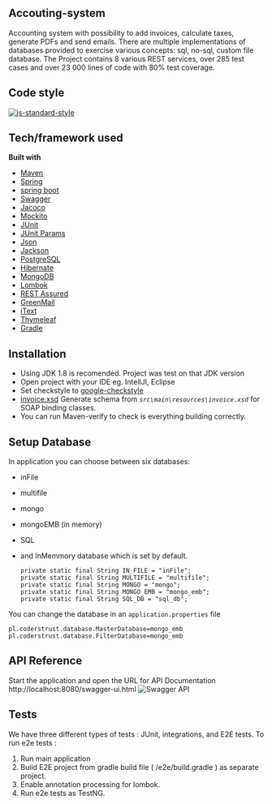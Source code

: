 ## Accouting-system
Accounting system with possibility to add invoices, calculate taxes, generate PDFs and send emails. There are multiple implementations of databases provided to exercise various concepts: sql, no-sql, custom file database.
The Project contains 8 various REST services, over 285 test cases and over 23 000 lines of code with 80% test coverage.

## Code style
[![js-standard-style](https://img.shields.io/badge/code%20style-Google_Style-brightgreen.svg?style=flat)](https://github.com/checkstyle/checkstyle)

## Tech/framework used

<b>Built with</b>
- [Maven](https://maven.apache.org/)
- [Spring](https://spring.io/)
- [spring boot](https://projects.spring.io/spring-boot/)
- [Swagger](https://swagger.io/)
- [Jacoco](https://www.eclemma.org/jacoco/)
- [Mockito](http://site.mockito.org/)
- [JUnit](https://maven.apache.org/)
- [JUnit Params](https://github.com/junit-team/junit4/wiki/parameterized-tests)
- [Json](https://www.json.org/)
- [Jackson](https://github.com/FasterXML/jackson)
- [PostgreSQL](https://www.postgresql.org/)
- [Hibernate](http://hibernate.org/)
- [MongoDB](https://www.mongodb.com/)
- [Lombok](https://projectlombok.org/)
- [REST Assured](http://rest-assured.io/)
- [GreenMail](http://www.icegreen.com/greenmail/)
- [iText](https://itextpdf.com/)
- [Thymeleaf](https://www.thymeleaf.org/)
- [Gradle](https://gradle.org/)

## Installation
- Using JDK 1.8 is recomended. Project was test on that JDK version
- Open project with your IDE eg. IntellJI, Eclipse
- Set checkstyle to [google-checkstyle](https://github.com/pio-kol/accouting-system/blob/master/checkstyle-config/intellij-java-google-style.xml)
- [invoice.xsd](https://github.com/pio-kol/accouting-system/blob/master/src/main/resources/invoice.xsd) Generate schema from *`src\main\resources\invoice.xsd`* for SOAP binding classes.
- You can run Maven-verify to check is everything building correctly.

## Setup Database
In application you can choose between six databases:
- inFile
- multifile
- mongo
- mongoEMB (in memory)
- SQL
- and InMemmory database which is set by default.

  ```
  private static final String IN_FILE = "inFile";
  private static final String MULTIFILE = "multifile";
  private static final String MONGO = "mongo";
  private static final String MONGO_EMB = "mongo_emb";
  private static final String SQL_DB = "sql_db";
  ```
 You can change the database in an `application.properties` file
 ```
pl.coderstrust.database.MasterDatabase=mongo_emb
pl.coderstrust.database.FilterDatabase=mongo_emb
```

## API Reference
Start the application and open the URL for API Documentation http://localhost:8080/swagger-ui.html
![Swagger API](https://github.com/pio-kol/accouting-system/blob/master/readme/swagger-screenshot.png)

## Tests
We have three different types of tests : JUnit, integrations, and E2E tests.
To run e2e tests :
1) Run main application
2) Build E2E project from gradle build file ( /e2e/build.gradle ) as separate project. 
3) Enable annotation processing for lombok.
4) Run e2e tests as TestNG.
